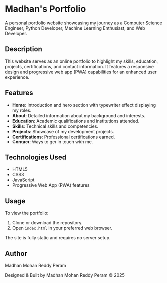 # Madhan's Portfolio

A personal portfolio website showcasing my journey as a Computer Science Engineer, Python Developer, Machine Learning Enthusiast, and Web Developer.

## Description

This website serves as an online portfolio to highlight my skills, education, projects, certifications, and contact information. It features a responsive design and progressive web app (PWA) capabilities for an enhanced user experience.

## Features

- **Home**: Introduction and hero section with typewriter effect displaying my roles.
- **About**: Detailed information about my background and interests.
- **Education**: Academic qualifications and institutions attended.
- **Skills**: Technical skills and competencies.
- **Projects**: Showcase of my development projects.
- **Certifications**: Professional certifications earned.
- **Contact**: Ways to get in touch with me.

## Technologies Used

- HTML5
- CSS3
- JavaScript
- Progressive Web App (PWA) features

## Usage

To view the portfolio:

1. Clone or download the repository.
2. Open `index.html` in your preferred web browser.

The site is fully static and requires no server setup.

## Author

Madhan Mohan Reddy Peram

Designed & Built by Madhan Mohan Reddy Peram © 2025
